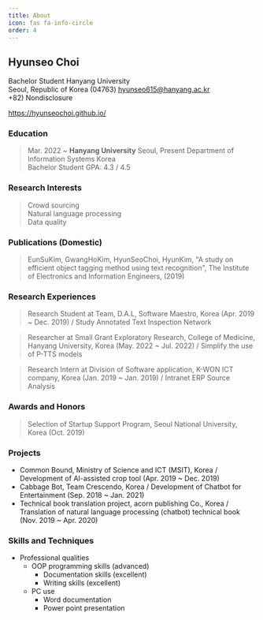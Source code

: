 ```yaml
---
title: About
icon: fas fa-info-circle
order: 4
---
```


## Hyunseo Choi

Bachelor Student Hanyang University
<br>Seoul, Republic of Korea (04763) hyunseo615@hanyang.ac.kr
<br>+82) Nondisclosure

<https://hyunseochoi.github.io/>

### Education

> Mar. 2022 ~ **Hanyang University** Seoul, Present Department of Information Systems Korea<br>Bachelor Student GPA: 4.3 / 4.5

### Research Interests

> Crowd sourcing<br>Natural language processing<br>Data quality

### Publications (Domestic)

> EunSuKim, GwangHoKim, HyunSeoChoi, HyunKim, "A study on efficient object tagging method using text recognition", The Institute of Electronics and Information Engineers, (2019)

### Research Experiences

> Research Student at Team, D.A.L, Software Maestro, Korea (Apr. 2019 ~ Dec. 2019) / Study Annotated Text Inspection Network

> Researcher at Small Grant Exploratory Research, College of Medicine, Hanyang University, Korea (May. 2022 ~ Jul. 2022) / Simplify the use of P-TTS models

> Research Intern at Division of Software application, K-WON ICT company, Korea (Jan. 2019 ~ Jan. 2019) / Intranet ERP Source Analysis

### Awards and Honors

> Selection of Startup Support Program, Seoul National University, Korea (Oct. 2019)

### Projects

- Common Bound, Ministry of Science and ICT (MSIT), Korea / Development of AI-assisted crop tool (Apr. 2019 ~ Dec. 2019)
- Cabbage Bot, Team Crescendo, Korea / Development of Chatbot for Entertainment (Sep. 2018 ~ Jan. 2021)
- Technical book translation project, acorn publishing Co., Korea / Translation of natural language processing (chatbot) technical book (Nov. 2019 ~ Apr. 2020)

### Skills and Techniques

- Professional qualities
  - OOP programming skills (advanced)
    - Documentation skills (excellent)
    - Writing skills (excellent)
  - PC use
    - Word documentation
    - Power point presentation
